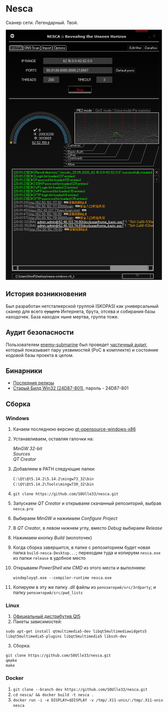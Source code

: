 # Nesca

Сканер сети. Легендарный. Твой.

![Nesca](nesca.png)

## История возникновения

Был разработан нетсталкерской группой ISKOPASI как универсальный сканер для всего ~~сущего~~ Интернета, брута, отсева и собирания базы находочек. База находок ныне мертва, группа тоже.

## Аудит безопасности

Пользователем [enemy-submarine](https://github.com/enemy-submarine) был проведет [частичный аудит](https://github.com/enemy-submarine/nesca_audit), который показывает пару уязвимостей (PoC в комплекте) и состояние кодовой базы проекта в целом.

## Бинарники

- [Последние релизы](https://github.com/S0Ulle33/nesca/releases)
- [Старый Билд Win32 (24D87-801)](https://mega.nz/#!yZV3UDpY!6D5k-Dd1amF0i_rzIhFM-WU7cdN3pxR2mwsYiIqedtU), пароль - 24D87-801

## Сборка

### Windows

1. Качаем последнюю версию [qt-opensource-windows-x86](http://download.qt.io/official_releases/qt/)
2. Устанавливаем, оставляя галочки на:

   _MinGW 32-bit_  
   _Sources_  
   _QT Creator_

3. Добавляем в PATH следующие папки:

   `C:\Qt\Qt5.14.2\5.14.2\mingw73_32\bin`  
   `C:\Qt\Qt5.14.2\Tools\mingw730_32\bin`

4. `git clone https://github.com/S0Ulle33/nesca.git`
5. Запускаем _QT Creator_ и открываем скачанный репозиторий, выбрав `nesca.pro`
6. Выбираем _MinGW_ и нажимаем _Configure Project_
7. В _QT Creator_, в левом нижнем углу, вместо _Debug_ выбираем _Release_
8. Нажимаем кнопку _Build_ (молоточек)
9. Когда сборка завершится, в папке с репозиторием будет новая папка `build-nesca-Desktop...`; переходим туда и копируем `nesca.exe` из папки `release` в удобное место
10. Открываем _PowerShell_ или _CMD_ из этого места и выполняем:

    `windeployqt.exe --compiler-runtime nesca.exe`

11. Копируем в эту же папку _.dll_ файлы из `репозиторий/src/3rdparty`; и папку `репозиторий/src/pwd_lists`

### Linux

1. [Официальный дистрибутив Qt5](https://wiki.qt.io/Install_Qt_5_on_Ubuntu)
2. Пакеты зависимостей:

```
sudo apt-get install qtmultimedia5-dev libqt5multimediawidgets5 libqt5multimedia5-plugins libqt5multimedia5 libssh-dev
```

3. Сборка:

```
git clone https://github.com/S0Ulle33/nesca.git
qmake
make
```

### Docker

1. `git clone --branch dev https://github.com/S0Ulle33/nesca.git`
2. `cd nesca/ && docker build -t nesca .`
3. `docker run -i -e DISPLAY=$DISPLAY -v /tmp/.X11-unix/:/tmp/.X11-unix nesca`